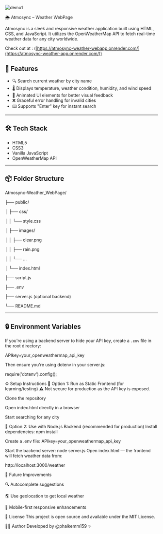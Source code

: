 ![demo1](https://github.com/user-attachments/assets/da7a09b4-aedd-4669-b854-264e31adc8ce)


🌦️ Atmosync – Weather WebPage

Atmosync is a sleek and responsive weather application built using HTML, CSS, and JavaScript. It utilizes the OpenWeatherMap API to fetch real-time weather data for any city worldwide.

Check out at : ([https://atmosync-weather-webapp.onrender.com/](https://atmosync-weather-app.onrender.com/))

## 🚀 Features

- 🔍 Search current weather by city name
- 🌡️ Displays temperature, weather condition, humidity, and wind speed
- 🎨 Animated UI elements for better visual feedback
- ❌ Graceful error handling for invalid cities
- ⌨️ Supports "Enter" key for instant search

---

## 🛠️ Tech Stack

- HTML5  
- CSS3  
- Vanilla JavaScript  
- OpenWeatherMap API  

---

## 📦 Folder Structure

Atmosync-Weather_WebPage/

├── public/

│ ├── css/

│ │ └── style.css

│ ├── images/

│ │ ├── clear.png

│ │ ├── rain.png

│ │ └── ...

│ └── index.html

├── script.js

├── .env

├── server.js (optional backend)

└── README.md

---

## 🔒 Environment Variables

If you're using a backend server to hide your API key, create a `.env` file in the root directory:

APIkey=your_openweathermap_api_key

Then ensure you're using dotenv in your server.js:

require('dotenv').config();

⚙️ Setup Instructions
📌 Option 1: Run as Static Frontend (for learning/testing)
⚠️ Not secure for production as the API key is exposed.

Clone the repository

Open index.html directly in a browser

Start searching for any city

📌 Option 2: Use with Node.js Backend (recommended for production)
Install dependencies:
npm install

Create a .env file:
APIkey=your_openweathermap_api_key

Start the backend server:
node server.js
Open index.html — the frontend will fetch weather data from:

http://localhost:3000/weather


🧠 Future Improvements

🔍 Autocomplete suggestions

🌎 Use geolocation to get local weather

📱 Mobile-first responsive enhancements

📝 License
This project is open source and available under the MIT License.

👨‍💻 Author
Developed by @phalkemm159 ✨
